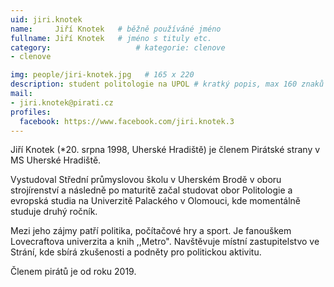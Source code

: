 ```yaml
---
uid: jiri.knotek
name:     Jiří Knotek  	# běžně používáné jméno
fullname: Jiří Knotek  	# jméno s tituly etc.
category:                   # kategorie: clenove
- clenove

img: people/jiri-knotek.jpg   # 165 x 220
description: student politologie na UPOL # kratký popis, max 160 znaků
mail:
- jiri.knotek@pirati.cz
profiles:
  facebook: https://www.facebook.com/jiri.knotek.3
---
```


Jiří Knotek (*20. srpna 1998, Uherské Hradiště) je členem Pirátské strany v MS Uherské Hradiště.

Vystudoval Střední průmyslovou školu v Uherském Brodě v oboru strojírenství a následně po maturitě začal studovat obor Politologie a evropská studia na Univerzitě Palackého v Olomouci, kde momentálně studuje druhý ročník.

Mezi jeho zájmy patří politika, počítačové hry a sport. Je fanouškem Lovecraftova univerzita a knih ,,Metro". Navštěvuje místní zastupitelstvo ve Strání, kde sbírá zkušenosti a podněty pro politickou aktivitu.

Členem pirátů je od roku 2019.
